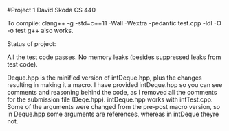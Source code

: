 #Project 1
David Skoda
CS 440

To compile:
clang++ -g -std=c++11 -Wall -Wextra -pedantic test.cpp -ldl -O -o test
g++ also works.

Status of project:

All the test code passes.
No memory leaks (besides suppressed leaks from test code).

Deque.hpp is the minified version of intDeque.hpp, plus the changes resulting in making it a macro. I have provided intDeque.hpp so you can see comments and reasoning behind the code, as I removed all the comments for the submission file (Deqe.hpp). intDeque.hpp works with intTest.cpp. Some of the arguments were changed from the pre-post macro version, so in Deque.hpp some arguments are references, whereas in intDeque theyre not. 
